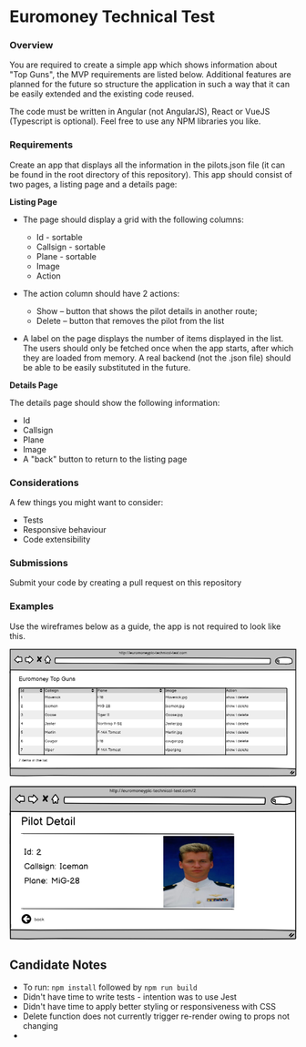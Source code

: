# Euromoney Technical Test

### Overview

You are required to create a simple app which shows information about "Top Guns", the MVP requirements are listed below. Additional features are planned for the future so structure the application in such a way that it can be easily extended and the existing code reused.

The code must be written in Angular (not AngularJS), React or VueJS (Typescript is optional). Feel free to use any NPM libraries you like.

### Requirements

Create an app that displays all the information in the pilots.json file (it can be found in the root directory of this repository). This app should consist of two pages, a listing page and a details page:

**Listing Page**

* The page should display a grid with the following columns:
  * Id - sortable
  * Callsign - sortable
  * Plane - sortable
  * Image
  * Action

* The action column should have 2 actions:
  * Show – button that shows the pilot details in another route;
  * Delete – button that removes the pilot from the list

* A label on the page displays the number of items displayed in the list. The users should only be fetched once when the app starts, after which they are loaded from memory. A real backend (not the .json file) should be able to be easily substituted in the future.

**Details Page**

The details page should show the following information:
* Id
* Callsign
* Plane
* Image
* A "back" button to return to the listing page


### Considerations

A few things you might want to consider:

* Tests
* Responsive behaviour
* Code extensibility

### Submissions
Submit your code by creating a pull request on this repository

### Examples

Use the wireframes below as a guide, the app is not required to look like this.

![wireframe-1](wireframe-1.png)

![wireframe-2](wireframe-2.png)


## Candidate Notes

* To run: `npm install` followed by `npm run build`
* Didn't have time to write tests - intention was to use Jest
* Didn't have time to apply better styling or responsiveness with CSS
* Delete function does not currently trigger re-render owing to props not changing
*
